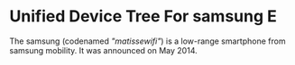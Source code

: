 Unified Device Tree For samsung E
==================================

The samsung (codenamed _"matissewifi"_) is a low-range smartphone from samsung mobility.
It was announced on May 2014.

